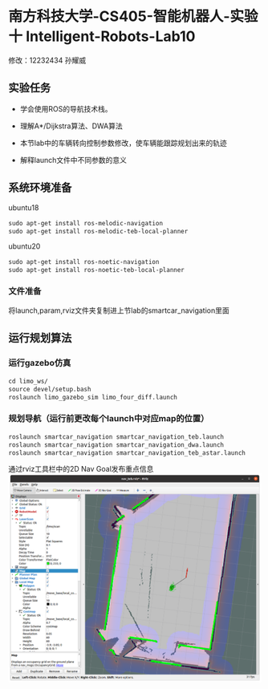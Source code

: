 # 南方科技大学-CS405-智能机器人-实验十 Intelligent-Robots-Lab10


修改：12232434 孙耀威

## 实验任务

- 学会使用ROS的导航技术栈。

- 理解A\*/Dijkstra算法、DWA算法
- 本节lab中的车辆转向控制参数修改，使车辆能跟踪规划出来的轨迹
- 解释launch文件中不同参数的意义



## 系统环境准备

ubuntu18
```commandline
sudo apt-get install ros-melodic-navigation
sudo apt-get install ros-melodic-teb-local-planner
```

ubuntu20
```commandline
sudo apt-get install ros-noetic-navigation
sudo apt-get install ros-noetic-teb-local-planner
```
### 文件准备
将launch,param,rviz文件夹复制进上节lab的smartcar_navigation里面

## 运行规划算法



### 运行gazebo仿真
```
cd limo_ws/
source devel/setup.bash
roslaunch limo_gazebo_sim limo_four_diff.launch
```

### 规划导航（运行前更改每个launch中对应map的位置）
```
roslaunch smartcar_navigation smartcar_navigation_teb.launch
roslaunch smartcar_navigation smartcar_navigation_dwa.launch
roslaunch smartcar_navigation smartcar_navigation_teb_astar.launch
```
通过rviz工具栏中的2D Nav Goal发布重点信息
![result](images/img1.png)
